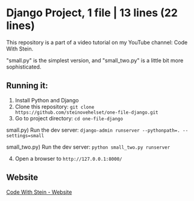 # Django Project, 1 file | 13 lines (22 lines)

This repository is a part of a video tutorial on my YouTube channel: Code With Stein.

"small.py" is the simplest version, and "small_two.py" is a little bit more sophisticated.

## Running it:

1. Install Python and Django
2. Clone this repository: `git clone https://github.com/steinovehelset/one-file-django.git`
3. Go to project directory: `cd one-file-django`

small.py)
Run the dev server: `django-admin runserver --pythonpath=. --settings=small`

small_two.py)
Run the dev server: `python small_two.py runserver`

4. Open a browser to `http://127.0.0.1:8000/`

## Website

[Code With Stein - Website](https://codewithstein.com)
